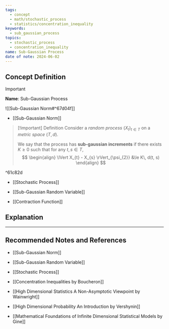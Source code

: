```yaml
---
tags:
  - concept
  - math/stochastic_process
  - statistics/concentration_inequality
keywords:
  - sub_gaussian_process
topics:
  - stochastic_process
  - concentration_inequality
name: Sub-Gaussian Process
date of note: 2024-06-02
---
```


## Concept Definition

>[!important]
>**Name**: Sub-Gaussian Process

![[Sub-Gaussian Norm#^67d04f]]


- [[Sub-Gaussian Norm]]

>[!important] Definition
>Consider a *random process* $(X_t)_{t\in T}$ on a *metric space* $(T, d)$. 
>
>We say that the process has **sub-gaussian increments** if there exists $K \ge 0$ such that for any $t, s \in T$,
>$$
> \begin{align}
> \lVert X_{t} - X_{s} \rVert_{\psi_{2}}  &\le K\, d(t, s) 
> \end{align}
>$$ 

^61c82d

- [[Stochastic Process]]
- [[Sub-Gaussian Random Variable]]

- [[Contraction Function]]

## Explanation





-----------
##  Recommended Notes and References

- [[Sub-Gaussian Norm]]
- [[Sub-Gaussian Random Variable]]

- [[Stochastic Process]]


- [[Concentration Inequalities by Boucheron]]
- [[High Dimensional Statistics A Non-Asymptotic Viewpoint by Wainwright]]
- [[High Dimensional Probability An Introduction by Vershynin]]
- [[Mathematical Foundations of Infinite Dimensional Statistical Models by Gine]]
